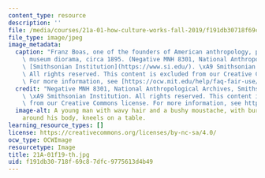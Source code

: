 ```yaml
---
content_type: resource
description: ''
file: /media/courses/21a-01-how-culture-works-fall-2019/f191db30718f69c87dfc9775613d4b49_21A-01f19-th.jpg
file_type: image/jpeg
image_metadata:
  caption: "Franz Boas, one of the founders of American anthropology, posing for a\
    \ museum diorama, circa 1895. (Negative MNH 8301, National Anthropological Archives,\
    \ [Smithsonian Institution](https://www.si.edu/). \xA9 Smithsonian Institution.\
    \ All rights reserved. This content is excluded from our Creative Commons license.\
    \ For more information, see [https://ocw.mit.edu/help/faq-fair-use/](/help/faq-fair-use/).)"
  credit: "Negative MNH 8301, National Anthropological Archives, Smithsonian Institution.\
    \ \xA9 Smithsonian Institution. All rights reserved. This content is excluded\
    \ from our Creative Commons license. For more information, see https://ocw.mit.edu/help/faq-fair-use/."
  image-alt: A young man with wavy hair and a bushy moustache, with burlap draped
    around his body, kneels on a table.
learning_resource_types: []
license: https://creativecommons.org/licenses/by-nc-sa/4.0/
ocw_type: OCWImage
resourcetype: Image
title: 21A-01f19-th.jpg
uid: f191db30-718f-69c8-7dfc-9775613d4b49
---
```

